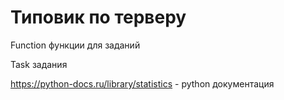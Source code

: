 <h1> Типовик по терверу </h1>

Function функции для заданий

Task задания

https://python-docs.ru/library/statistics - python документация
